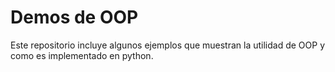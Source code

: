 # Demos de OOP

Este repositorio incluye algunos ejemplos que muestran la utilidad de OOP y como
es implementado en python.
